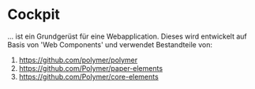 # Cockpit
... ist ein Grundgerüst für eine Webapplication. 
Dieses wird entwickelt auf Basis von 'Web Components' und verwendet Bestandteile von: 

1. https://github.com/polymer/polymer
2. https://github.com/Polymer/paper-elements
3. https://github.com/Polymer/core-elements
